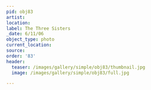 ```yaml
---
pid: obj83
artist:
location:
label: The Three Sisters
_date: 6/11/06
object_type: photo
current_location:
source:
order: '83'
header:
  teaser: /images/gallery/simple/obj83/thumbnail.jpg
  image: /images/gallery/simple/obj83/full.jpg

---
```

